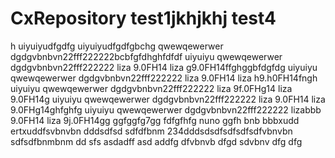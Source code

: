 # CxRepository test1jkhjkhj test4

h
uiyuiyudfgdfg uiyuiyudfgdfgbchg
qwewqewerwer dgdgvbnbvn22fff222222bcbfgfdhghfdfdf
uiyuiyu qwewqewerwer dgdgvbnbvn22fff222222 liza 9.0FH14 liza g9.0FH14ffghggbfdgfdg
uiyuiyu qwewqewerwer dgdgvbnbvn22fff222222 liza 9.0FH14 liza h9.h0FH14fngh
uiyuiyu qwewqewerwer dgdgvbnbvn22fff222222 liza 9f.0FHg14 liza 9.0FH14g
uiyuiyu qwewqewerwer dgdgvbnbvn22fff222222 liza 9.0FH14 liza 9.0FHg14ghfghfg
uiyuiyu qwewqewerwer dgdgvbnbvn22fff222222 lizabbb 9.0FH14 liza 9j.0FH14gg
ggfggfg7gg
fdfgfhfg
nuno  ggfh
bnb
bbbxudd
ertxuddfsvbnvbn
dddsdfsd
sdfdfbnm
234dddsdsdfsdfsdfsdfvbnvbn
sdfsdfbnmbnm
dd
sfs
asdadff
asd
addfg
dfvbnvb
dfgd
sdvbnv
dfg
dfg
